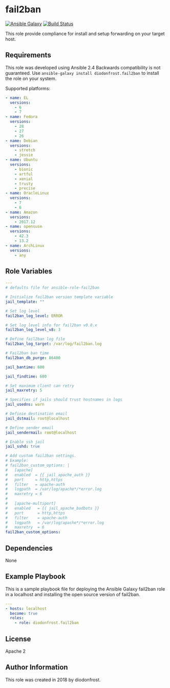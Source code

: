 # fail2ban

[![Ansible Galaxy](https://img.shields.io/badge/galaxy-diodonfrost.fail2ban-660198.svg)](https://galaxy.ansible.com/diodonfrost/fail2ban)
[![Build Status](https://travis-ci.org/diodonfrost/ansible-role-fail2ban.svg?branch=master)](https://travis-ci.org/diodonfrost/ansible-role-fail2ban)

This role provide compliance for install and setup forwarding on your target host.

## Requirements

This role was developed using Ansible 2.4 Backwards compatibility is not guaranteed.
Use `ansible-galaxy install diodonfrost.fail2ban` to install the role on your system.

Supported platforms:

```yaml
- name: EL
  versions:
    - 6
    - 7
- name: Fedora
  versions:
    - 28
    - 27
    - 26
- name: Debian
  versions:
    - stretch
    - jessie
- name: Ubuntu
  versions:
    - bionic
    - artful
    - xenial
    - trusty
    - precise
- name: OracleLinux
  versions:
    - 7
    - 6
- name: Amazon
  versions:
    - 2017.12
- name: opensuse
  versions:
    - 42.3
    - 13.2
- name: ArchLinux
  versions:
    - any
```

## Role Variables

```yaml
---
# defaults file for ansible-role-fail2ban

# Initialize fail2ban version template variable
jail_template: ""

# Set log level
fail2ban_log_level: ERROR

# Set log level info for fail2ban v0.8.x
fail2ban_log_level_v8: 3

# Define fail2ban log file
fail2ban_log_target: /var/log/fail2ban.log

# Fail2ban ban time
fail2ban_db_purge: 86400

jail_bantime: 600

jail_findtime: 600

# Set maximum client can retry
jail_maxretry: 5

# Specifies if jails should trust hostnames in logs
jail_usedns: warn

# Definie destination email
jail_dstmail: root@localhost

# Define sender email
jail_sendermail: root@localhost

# Enable ssh jail
jail_sshd: true

# Add custom fail2ban settings.
# Example:
# fail2ban_custom_options: |
#   [apache]
#   enabled  = {{ jail_apache_auth }}
#   port     = http,https
#   filter   = apache-auth
#   logpath  = /var/log/apache*/*error.log
#   maxretry = 6
#   
#   [apache-multiport]
#   enabled   = {{ jail_apache_badbots }}
#   port      = http,https
#   filter    = apache-auth
#   logpath   = /var/log/apache*/*error.log
#   maxretry  = 6
fail2ban_custom_options:
```

## Dependencies

None

## Example Playbook

This is a sample playbook file for deploying the Ansible Galaxy fail2ban role in a localhost and installing the open source version of fail2ban.

```yaml
---
- hosts: localhost
  become: true
  roles:
    - role: diodonfrost.fail2ban
```

## License

Apache 2

## Author Information

This role was created in 2018 by diodonfrost.
